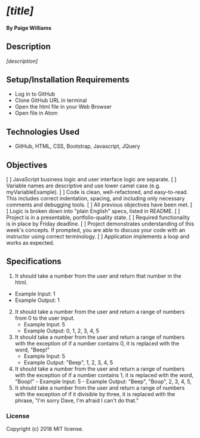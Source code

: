 # _[title]_

#### By Paige Williams

## Description

_[description]_

## Setup/Installation Requirements

* Log in to GitHub
* Clone GitHub URL in terminal
* Open the html file in your Web Browser
* Open file in Atom

## Technologies Used
 * GitHub, HTML, CSS, Bootstrap, Javascript, JQuery

## Objectives

[ ] JavaScript business logic and user interface logic are separate.
[ ] Variable names are descriptive and use lower camel case (e.g. myVariableExample).
[ ] Code is clean, well-refactored, and easy-to-read. This includes correct indentation, spacing, and including only necessary comments and debugging tools.
[ ] All previous objectives have been met.
[ ] Logic is broken down into "plain English" specs, listed in README.
[ ] Project is in a presentable, portfolio-quality state.
[ ] Required functionality is in place by Friday deadline.
[ ] Project demonstrates understanding of this week's concepts. If prompted, you are able to discuss your code with an instructor using correct terminology.
[ ] Application implements a loop and works as expected.

## Specifications

1. It should take a number from the user and return that number in the html.
  - Example Input: 1
  - Example Output: 1
2. It should take a number from the user and return a range of numbers from 0 to the user input.
    - Example Input: 5
    - Example Output: 0, 1, 2, 3, 4, 5
3. It should take a number from the user and return a range of numbers with the exception of if a number contains 0, it is replaced with the word, "Beep!"
    - Example Input: 5
    - Example Output: "Beep", 1, 2, 3, 4, 5
  4. It should take a number from the user and return a range of numbers with the exception of if a number contains 1, it is replaced with the word, "Boop!"
    - Example Input: 5
    - Example Output: "Beep", "Boop", 2, 3, 4, 5,
  5. It should take a number from the user and return a range of numbers with the exception of if it divisible by three, it is replaced with the phrase, "I'm sorry Dave, I'm afraid I can't do that."

### License
Copyright (c) 2018 MIT license.

